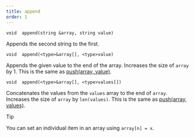 ```yaml
---
title: append
order: 1
---
```

`void  append(string &array, string value)`

Appends the second string to the first.

`void  append(<type>&array[], <type>value)`

Appends the given value to the end of the array. Increases the size of `array` by 1. This is the same as [push(array, value)](/en/houdini-vex/arrays/push "Adds an item to an array.").

`void  append(<type>&array[], <type>values[])`

Concatenates the values from the `values` array to the end of `array`. Increases the size of `array` by `len(values)`. This is the same as [push(array, values)](/en/houdini-vex/arrays/push "Adds an item to an array.").

Tip

You can set an individual item in an array using `array[n] = x`.
